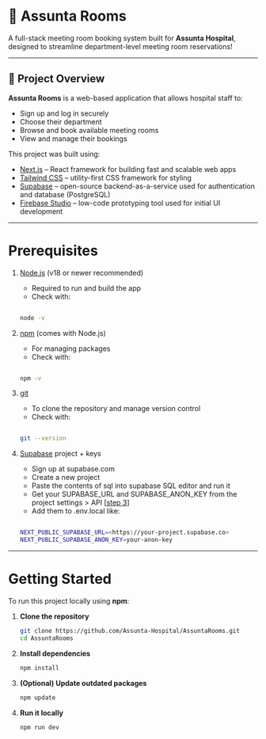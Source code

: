# 🏥 Assunta Rooms

A full-stack meeting room booking system built for **Assunta Hospital**, designed to streamline department-level meeting room reservations!

---

## 🚀 Project Overview

**Assunta Rooms** is a web-based application that allows hospital staff to:

- Sign up and log in securely
- Choose their department
- Browse and book available meeting rooms
- View and manage their bookings

This project was built using:

- [Next.js](https://nextjs.org/) – React framework for building fast and scalable web apps  
- [Tailwind CSS](https://tailwindcss.com/) – utility-first CSS framework for styling  
- [Supabase](https://supabase.com/) – open-source backend-as-a-service used for authentication and database (PostgreSQL)
- [Firebase Studio](https://studio.firebase.google.com/) – low-code prototyping tool used for initial UI development  

---

# Prerequisites

1. [Node.js](https://nodejs.org/en) (v18 or newer recommended)
   - Required to run and build the app
   - Check with:

   ```bash

   node -v

2. [npm](https://www.npmjs.com/) (comes with Node.js)
   - For managing packages
   - Check with:

   ```bash

   npm -v

3. [git](https://git-scm.com/downloads)
   - To clone the repository and manage version control
   - Check with:

   ```bash

   git --version

4. [Supabase](https://supabase.com/) project + keys
   - Sign up at supabase.com
   - Create a new project
   - Paste the contents of sql into supabase SQL editor and run it
   - Get your SUPABASE_URL and SUPABASE_ANON_KEY from the project settings > API [[step 3](https://supabase.com/docs/guides/getting-started/quickstarts/nextjs)]
   - Add them to .env.local like:

   ```bash

   NEXT_PUBLIC_SUPABASE_URL=<https://your-project.supabase.co>
   NEXT_PUBLIC_SUPABASE_ANON_KEY=your-anon-key

---

# Getting Started

To run this project locally using **npm**:

1. **Clone the repository**

   ```bash
   git clone https://github.com/Assunta-Hospital/AssuntaRooms.git
   cd AssuntaRooms

2. **Install dependencies**

   ```bash
   npm install

3. **(Optional) Update outdated packages**

   ```bash
   npm update

4. **Run it locally**

   ```bash
   npm run dev
